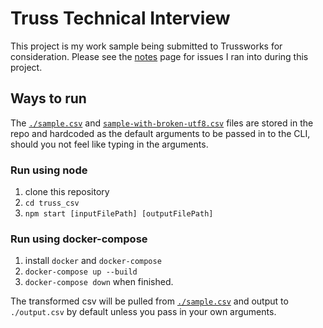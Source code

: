 # Truss Technical Interview

This project is my work sample being submitted to Trussworks for consideration. Please see the [notes](./docs/workingNotes.md) page for issues I ran into during this project.

## Ways to run

The [`./sample.csv`](./sample.csv) and [`sample-with-broken-utf8.csv`](./sample-with-broken-utf8.csv) files are stored in the repo and hardcoded as the default arguments to be passed in to the CLI, should you not feel like typing in the arguments.

### Run using node
1. clone this repository
2. `cd truss_csv`
3. `npm start [inputFilePath] [outputFilePath]`

### Run using docker-compose
1. install `docker` and `docker-compose`
2. `docker-compose up --build`
3. `docker-compose down` when finished.

The transformed csv will be pulled from [`./sample.csv`](./sample.csv) and output to `./output.csv` by default unless you pass in your own arguments.
